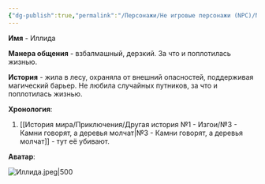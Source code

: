 ```yaml
---
{"dg-publish":true,"permalink":"/Персонажи/Не игровые персонажи (NPC)/NPC/Темноземье/Фьюга/Иллида/","noteIcon":"","created":"2025-09-17T17:10:47.966+03:00","updated":"2025-09-16T13:37:22.288+03:00"}
---
```


**Имя** - Иллида

**Манера общения** - взбалмашный, дерзкий. За что и поплотилась жизнью. 

**История** - жила в лесу, охраняла от внешний опасностей, поддерживая магический барьер. Не любила случайных путников, за что и поплотилась жизнью. 

**Хронология**:
1. [[История мира/Приключения/Другая история №1 - Изгои/№3 - Камни говорят, а деревья молчат\|№3 - Камни говорят, а деревья молчат]] - тут её убивают. 

**Аватар**:

![Иллида.jpeg|500](/img/user/system/img/NPC/%D0%A2%D0%B5%D0%BC%D0%BD%D0%BE%D0%B7%D0%B5%D0%BC%D1%8C%D0%B5/%D0%A2%D0%B5%D0%BC%D0%BD%D0%BE%D0%BB%D0%B5%D1%81%D1%8C%D0%B5/%D0%98%D0%BB%D0%BB%D0%B8%D0%B4%D0%B0.jpeg)